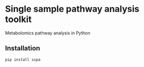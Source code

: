 # Single sample pathway analysis toolkit
Metabolomics pathway analysis in Python

## Installation
```
pip install sspa
```